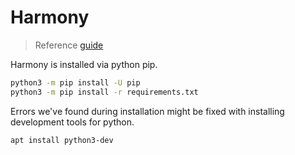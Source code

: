 
# Harmony 

> Reference [guide](https://harmony.cs.cornell.edu/docs/textbook/install/)

Harmony is installed via python pip.

```bash
python3 -m pip install -U pip
python3 -m pip install -r requirements.txt
```

Errors we've found during installation might be fixed with installing development tools for python.

```bash
apt install python3-dev
```

